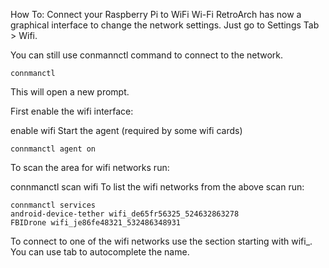 How To: Connect your Raspberry Pi to WiFi
Wi-Fi
RetroArch has now a graphical interface to change the network settings. Just go to Settings Tab > Wifi.

You can still use conmannctl command to connect to the network.

```
connmanctl
```
This will open a new prompt.

First enable the wifi interface:

enable wifi
Start the agent (required by some wifi cards)

```
connmanctl agent on
```
To scan the area for wifi networks run:

connmanctl scan wifi
To list the wifi networks from the above scan run:

```
connmanctl services
android-device-tether wifi_de65fr56325_524632863278
FBIDrone wifi_je86fe48321_532486348931
```
To connect to one of the wifi networks use the section starting with wifi_. You can use tab to autocomplete the name.
